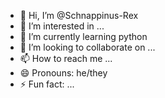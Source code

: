 - 👋 Hi, I’m @Schnappinus-Rex
- 👀 I’m interested in ...
- 🌱 I’m currently learning python 
- 💞️ I’m looking to collaborate on ...
- 📫 How to reach me ...
- 😄 Pronouns: he/they
- ⚡ Fun fact: ...

<!---
Schnappinus-Rex/Schnappinus-Rex is a ✨ special ✨ repository because its `README.md` (this file) appears on your GitHub profile.
You can click the Preview link to take a look at your changes.
--->
